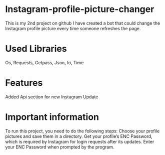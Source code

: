 # Instagram-profile-picture-changer
This is my 2nd project on github I have created a bot that could change the Instagram profile picture every time someone refreshes the page.

# Used Libraries

Os, Requests, Getpass, Json, Io, Time

# Features

Added Api section for new Instagram Update

# Important information

To run this project, you need to do the following steps: Choose your profile pictures and save them in a directory. Get your profile’s ENC Password, which is required by Instagram for login requests after its updates. Enter your ENC Password when prompted by the program.
